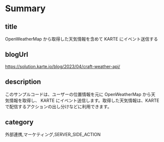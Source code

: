 # Summary

## title

OpenWeatherMap から取得した天気情報を含めて KARTE にイベント送信する

## blogUrl
https://solution.karte.io/blog/2023/04/craft-weather-api/

## description

このサンプルコードは、ユーザーの位置情報を元に OpenWeatherMap から天気情報を取得し、 KARTE にイベント送信します。取得した天気情報は、KARTE で配信するアクションの出し分けなどに利用できます。

## category

外部連携,マーケティング,SERVER_SIDE_ACTION
